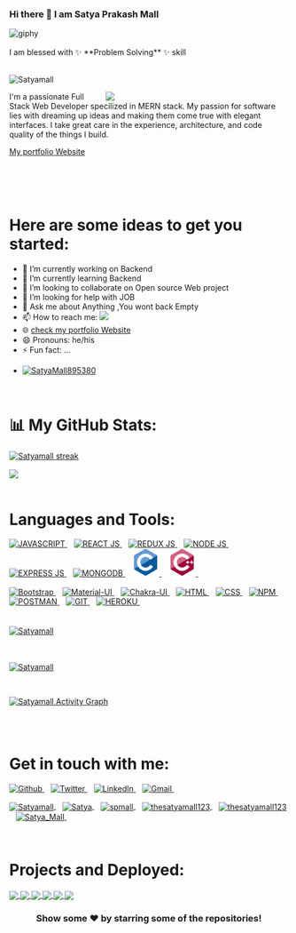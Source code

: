 ### Hi there 👋 I am Satya Prakash Mall

<!-- ![giphy](https://user-images.githubusercontent.com/80479635/150354481-99052d4f-e34a-4272-b77c-b7523003bea0.gif) -->
<img src="https://user-images.githubusercontent.com/80479635/150354481-99052d4f-e34a-4272-b77c-b7523003bea0.gif" width="100%" height="400" alt="giphy"/>
<br/>
<br/>
I am blessed with ✨ **Problem Solving**  ✨ skill
<br/>
<br/>
<p align="left"> <img src="https://komarev.com/ghpvc/?username=Satyamall&label=Profile%20views&color=129e00&style=plastic" alt="Satyamall" height="50" /> </p>

<img align='right' src="https://media4.giphy.com/media/u2pmTWUi0MXjyrMaVj/giphy.gif?cid=ecf05e47ujlr0uahs95slznce2ixmf10nan8vu1nqdktk1c5&rid=giphy.gif&ct=g" width="330">

I'm a passionate Full Stack Web Developer specilized in MERN stack. My passion for software lies with dreaming up ideas and making them come true with elegant interfaces. I take great care in the experience, architecture, and code quality of the things I build.
<br/>
<div>
    <a href="https://satya-prakash-mall-portfolio.netlify.app/">My portfolio Website</a>
</div>
<br/>
<br/>
<br/>
<br/>

# Here are some ideas to get you started:

- 🔭 I’m currently working on Backend
- 🌱 I’m currently learning Backend
- 👯 I’m looking to collaborate on Open source Web project
- 🤔 I’m looking for help with JOB
- 💬 Ask me about Anything ,You wont back Empty
- 📫 How to reach me: <a href="https://www.linkedin.com/in/satya-prakash-mall-125649216/"><img style="width:20px" src="https://cdn-icons-png.flaticon.com/512/174/174857.png" /></a>
- 🌐 <a href="">check my portfolio Website</a>
- 😄 Pronouns: he/his
- ⚡ Fun fact: ...
- <p align="left"> <a href="https://twitter.com/SatyaMall895380" target="blank">
        <img alt="SatyaMall895380" src="https://img.shields.io/twitter/follow/SatyaMall895380?logo=twitter&style=for-the-badge" height="40"/>
    </a></p>
<br/>

# 📊 My GitHub Stats:

<p align="left">
    <a href="https://github.com/Satyamall/github-readme-streak-stats">
        <img title="🔥 Get streak stats for your profile at git.io/streak-stats" alt="Satyamall streak" src="https://github-readme-streak-stats.herokuapp.com/?user=Satyamall&theme=black-ice&hide_border=true&stroke=0000&background=060A0CD0"/>
    </a>
</p>
<a href="https://github.com/Satyamall/github-readme-stats">
<img align="center" src="https://github-readme-stats.vercel.app/api?username=Satyamall&&show_icons=true&count_private=true&title_color=bb2acf&icon_color=bb2acf&text_color=151515&bg_color=ffffff"/>
</a>
<br/>
<br/>

# Languages and Tools: 

<div>
    <div>
    <a href="https://developer.mozilla.org/en-US/docs/Web/JavaScript" target="_blank" rel="noreferrer">
        <img src="https://img.shields.io/badge/JavaScript-F7DF1E?style=for-the-badge&logo=javascript&logoColor=black" alt="JAVASCRIPT" height="40"/>
    </a>&nbsp;&nbsp;
    <a href="https://reactjs.org/" target="_blank" rel="noreferrer">
        <img src="https://img.shields.io/badge/ReactJS-20232A?style=for-the-badge&logo=react&logoColor=61DAFB" alt="REACT JS" height="40" />
    </a>&nbsp;&nbsp;
    <a href="https://redux.js.org" target="_blank" rel="noreferrer">
        <img src="https://img.shields.io/badge/Redux-000000?style=for-the-badge&logo=nextdotjs&logoColor=white" alt="REDUX JS" height="40"/>
    </a>&nbsp;&nbsp;
    <a href="https://nodejs.org" target="_blank" rel="noreferrer">
        <img src="https://img.shields.io/badge/Node.js-339933?style=for-the-badge&logo=nodedotjs&logoColor=white" alt="NODE JS" height="40"/>
     </a>&nbsp;&nbsp;
    <a href="https://expressjs.com" target="_blank" rel="noreferrer"> 
        <img src="https://img.shields.io/badge/Express.js-000000?style=for-the-badge&logo=express&logoColor=white" alt="EXPRESS JS" height="40" />
    </a>&nbsp;&nbsp;
    <a href="https://www.mongodb.com/" target="_blank" rel="noreferrer">
         <img src="https://img.shields.io/badge/MongoDB-4EA94B?style=for-the-badge&logo=mongodb&logoColor=white" alt="MONGODB" height="40"/>
     </a>&nbsp;&nbsp;
      <a href="https://www.cprogramming.com/" target="_blank" rel="noreferrer"> 
          <img src="https://raw.githubusercontent.com/devicons/devicon/master/icons/c/c-original.svg" alt="C Language" height="50"/> 
      </a>&nbsp;&nbsp;
      <a href="https://www.w3schools.com/cpp/" target="_blank" rel="noreferrer"> 
          <img src="https://raw.githubusercontent.com/devicons/devicon/master/icons/cplusplus/cplusplus-original.svg" alt="C++" height="50"/> 
       </a>&nbsp;&nbsp;
    </div>
    &nbsp;&nbsp;
    <div>
        <a href="https://getbootstrap.com" target="_blank" rel="noreferrer"> 
            <img src="https://miro.medium.com/max/824/1*9RqBEDU9Mbg6XM8O6d7Q9A.png" alt="Bootstrap" width="130" height="40" /> 
        </a>&nbsp;&nbsp;
        <a href="https://mui.com/" target="_blank" rel="noreferrer">
            <img src="https://res.cloudinary.com/practicaldev/image/fetch/s--ApzmTqdP--/c_imagga_scale,f_auto,fl_progressive,h_420,q_auto,w_1000/https://dev-to-uploads.s3.amazonaws.com/i/5331q5cjvpzh972u5xgo.png" alt="Material-UI" width="130" height="40"/>
        </a>&nbsp;&nbsp;
        <a href="https://chakra-ui.com/" target="_blank" rel="noreferrer">
            <img src="https://jquery-plugins.net/image/plugin/chakra-ui-simple-modular-accessible-ui-components-for-react-applications.png" alt="Chakra-UI" width="130" height="40" />
        </a>&nbsp;&nbsp;
    <a href="https://www.w3.org/html/" target="_blank" rel="noreferrer">
         <img src="https://img.shields.io/badge/HTML5%20-%23e34f26.svg?&style=for-the-badge&logo=html5&logoColor=white" alt="HTML" height="40"/>
    </a>&nbsp;&nbsp;
    <a href="https://www.w3schools.com/css/" target="_blank" rel="noreferrer">
          <img src="https://img.shields.io/badge/CSS3-1572B6?&style=for-the-badge&logo=css3&logoColor=white" alt="CSS" height="40" />
     </a>&nbsp;&nbsp;
     <a href="https://www.npmjs.com/" target="_blank" rel="noreferrer">
          <img src="https://img.shields.io/badge/npm-CB3837?style=for-the-badge&logo=npm&logoColor=white" alt="NPM" height="40"/>
      </a>&nbsp;&nbsp;
      <a href="https://postman.com" target="_blank" rel="noreferrer"> 
            <img src="https://www.vectorlogo.zone/logos/getpostman/getpostman-icon.svg" alt="POSTMAN" width="40" height="40"/> 
     </a>&nbsp;&nbsp;
     <a href="https://git-scm.com/" target="_blank" rel="noreferrer"> 
         <img src="https://www.vectorlogo.zone/logos/git-scm/git-scm-icon.svg" alt="GIT" width="40" height="40"/>       
      </a>&nbsp;&nbsp;
      <a href="https://heroku.com" target="_blank" rel="noreferrer"> 
          <img src="https://www.vectorlogo.zone/logos/heroku/heroku-icon.svg" alt="HEROKU" width="40" height="40"/> 
      </a>&nbsp;&nbsp;
    </div>
</div>
<br/>
<br/>
<div>
<a href="https://github.com/Satyamall">
  <img align="center" src="https://github-readme-stats.vercel.app/api/top-langs/?username=Satyamall&theme=light&hide_langs_below=1" alt="Satyamall"/>
</a> 
</div>
<br/>
<br/>
<p align="left"> <a href="https://github.com/ryo-ma/github-profile-trophy"><img src="https://github-profile-trophy.vercel.app/?username=Satyamall" alt="Satyamall" /></a> </p>
<br/>

<a href="https://github.com/Satyamall/github-readme-activity-graph"><img alt="Satyamall Activity Graph" src="https://activity-graph.herokuapp.com/graph?username=Satyamall&bg_color=0D1117&color=5BCDEC&line=5BCDEC&point=FFFFFF&hide_border=true" /></a>

<br/>
<br/>

# Get in touch with me:

<p>
    <a href="https://github.com/Satyamall" target="_open">
        <img alt="Github" src="https://img.shields.io/badge/GitHub-%2312100E.svg?&style=for-the-badge&logo=Github&logoColor=white" heigth="40" />
    </a>&nbsp;&nbsp;
    <a href="https://twitter.com/SatyaMall895380" target="_open">
        <img alt="Twitter" src="https://img.shields.io/badge/twitter-%231DA1F2.svg?&style=for-the-badge&logo=twitter&logoColor=white" height="40"/>
    </a>&nbsp;&nbsp;
    <a href="https://www.linkedin.com/in/satya-prakash-mall-125649216/" target="_open">
        <img alt="LinkedIn" src="https://img.shields.io/badge/linkedin-%230077B5.svg?&style=for-the-badge&logo=linkedin&logoColor=white" height="40" />
    </a>&nbsp;&nbsp;
    <a href="mailto:thesatyamall123@gmail.com" target="_open">
        <img alt="Gmail" src="https://img.shields.io/badge/Gmail-D14836?style=for-the-badge&logo=gmail&logoColor=white" height="40"/>
    </a>&nbsp;&nbsp;
    <div>
    <a href="https://codesandbox.io/u/Satyamall" target="blank">
        <img align="center" src="https://raw.githubusercontent.com/rahuldkjain/github-profile-readme-generator/master/src/images/icons/Social/codesandbox.svg" alt="Satyamall"    height="40" />
    </a>&nbsp;&nbsp;
    <a href="https://medium.com/@thesatyamall123" target="blank">
        <img align="center" src="https://raw.githubusercontent.com/rahuldkjain/github-profile-readme-generator/master/src/images/icons/Social/medium.svg" alt="Satya" height="40" />
    </a>&nbsp;&nbsp;
    <a href="https://www.codechef.com/users/spmall" target="blank">
        <img align="center" src="https://cdn.codechef.com/images/cc-logo.svg" alt="spmall" height="40" />
    </a>&nbsp;&nbsp;
    <a href="https://www.hackerrank.com/thesatyamall123" target="blank">
        <img align="center" src="https://hrcdn.net/community-frontend/assets/brand/logo-new-white-green-a5cb16e0ae.svg" alt="thesatyamall123" height="20" />
    </a>&nbsp;&nbsp;
    <a href="https://auth.geeksforgeeks.org/user/thesatyamall123" target="blank">
        <img align="center" src="https://raw.githubusercontent.com/rahuldkjain/github-profile-readme-generator/master/src/images/icons/Social/geeks-for-geeks.svg" alt="thesatyamall123" height="40" />
    </a>&nbsp;&nbsp;
     <a href="https://leetcode.com/Satya_Mall/" target="blank">
        <img align="center" src="https://assets.leetcode.com/static_assets/public/webpack_bundles/images/logo-dark.e99485d9b.svg" alt="Satya_Mall" height="40" />
    </a>&nbsp;&nbsp;
   </div>
</p>
<br/>

# Projects and Deployed: 

<a href="https://satyamall.github.io/teachable.com-project-code-only-in-react/">
 <img align="center" src="https://github-readme-stats.vercel.app/api/pin/?username=Satyamall&repo=Teachable.com-project-code&cache_seconds=86400&theme=swift" />
</a>
<a href="https://satyamall.github.io/Booking.com-in-React.js-cloned/">
  <img align="center" src="https://github-readme-stats.vercel.app/api/pin/?username=Satyamall&repo=Booking.com-clone-in-React.js&cache_seconds=86400&theme=swift" />
</a>
<a href="https://e-commerce-website-with-cart.herokuapp.com/">
 <img align="center" src="https://github-readme-stats.vercel.app/api/pin/?username=Satyamall&repo=React-E-commerce-Website-with-Cart-functionality-by-using-Router&cache_seconds=86400&theme=swift" />
</a>
<a href="https://affectionate-pare-c33ba4.netlify.app/">
 <img align="center" src="https://github-readme-stats.vercel.app/api/pin/?username=Satyamall&repo=React-Google-Timer-Stopwatch&cache_seconds=86400&theme=swift" />
</a>
<a href="https://eager-noether-ba95c7.netlify.app/">
 <img align="center" src="https://github-readme-stats.vercel.app/api/pin/?username=Satyamall&repo=GaanaMusicClone&cache_seconds=86400&theme=swift" />
</a>
<a href="https://satyamall.github.io/Project-1-Manganese-Clone-GreenHouse.io/">
 <img align="center" src="https://github-readme-stats.vercel.app/api/pin/?username=Satyamall&repo=Project-1-Manganese&cache_seconds=86400&theme=swift" />
</a>
<div align="center">

### Show some ❤️ by starring some of the repositories!

</div>

